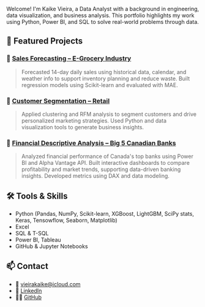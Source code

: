 Welcome! I'm Kaike Vieira, a Data Analyst with a background in engineering, data visualization, and business analysis. This portfolio highlights my work using Python, Power BI, and SQL to solve real-world problems through data.

## 🧠 Featured Projects

### 🔹 [Sales Forecasting – E-Grocery Industry](https://github.com/kaikesvieira/kaikevieira-data-portfolio/tree/main/sales-forecasting-egrocery)
> Forecasted 14-day daily sales using historical data, calendar, and weather info to support inventory planning and reduce waste. Built regression models using Scikit-learn and evaluated with MAE.

### 🔹 [Customer Segmentation – Retail](https://github.com/kaikesvieira/kaikevieira-data-portfolio/tree/main/marketing2-customer-segmentation)
> Applied clustering and RFM analysis to segment customers and drive personalized marketing strategies. Used Python and data visualization tools to generate business insights.

### 🔹 [Financial Descriptive Analysis – Big 5 Canadian Banks](https://github.com/kaikesvieira/kaikevieira-data-portfolio/tree/main/financial-powerbi-big5-analysis)
> Analyzed financial performance of Canada's top banks using Power BI and Alpha Vantage API. Built interactive dashboards to compare profitability and market trends, supporting data-driven banking insights. Developed metrics using DAX and data modeling.

## 🛠️ Tools & Skills

- Python (Pandas, NumPy, Scikit-learn, XGBoost, LightGBM, SciPy stats, Keras, Tensowflow, Seaborn, Matplotlib)
- Excel
- SQL & T-SQL
- Power BI, Tableau
- GitHub & Jupyter Notebooks

## 📫 Contact

- 📧 vieirakaike@icloud.com  
- 💼 [LinkedIn](https://www.linkedin.com/in/kaikevieira)  
- 🧑‍💻 [GitHub](https://github.com/kaikesvieira)
